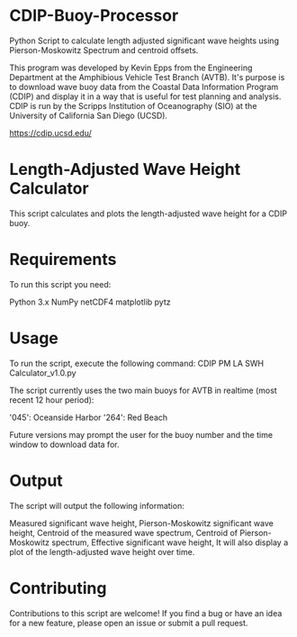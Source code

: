 # CDIP-Buoy-Processor
Python Script to calculate length adjusted significant wave heights using Pierson-Moskowitz Spectrum and centroid offsets.

This program was developed by Kevin Epps from the Engineering Department at the Amphibious Vehicle Test Branch (AVTB).  It's purpose is to download wave buoy data from the Coastal Data Information Program (CDIP) and display it in a way that is useful for test planning and analysis.  CDIP is run by the Scripps Institution of Oceanography (SIO) at the University of California San Diego (UCSD).

https://cdip.ucsd.edu/


# Length-Adjusted Wave Height Calculator
This script calculates and plots the length-adjusted wave height for a CDIP buoy.

# Requirements
To run this script you need:

Python 3.x
NumPy
netCDF4
matplotlib
pytz

# Usage
To run the script, execute the following command:
CDIP PM LA SWH Calculator_v1.0.py

The script currently uses the two main buoys for AVTB in realtime (most recent 12 hour period):

'045':  Oceanside Harbor
'264':  Red Beach

Future versions may prompt the user for the buoy number and the time window to download data for.

# Output
The script will output the following information:

Measured significant wave height, 
Pierson-Moskowitz significant wave height, 
Centroid of the measured wave spectrum, 
Centroid of Pierson-Moskowitz spectrum, 
Effective significant wave height, 
It will also display a plot of the length-adjusted wave height over time.

# Contributing
Contributions to this script are welcome! If you find a bug or have an idea for a new feature, please open an issue or submit a pull request.
